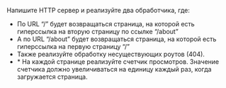 Напишите HTTP сервер и реализуйте два обработчика, где:

- По URL “/” будет возвращаться страница, на которой есть гиперссылка на вторую страницу по ссылке “/about”
- А по URL “/about” будет возвращаться страница, на которой есть гиперссылка на первую страницу “/”
- Также реализуйте обработку несуществующих роутов (404).
- \* На каждой странице реализуйте счетчик просмотров. Значение счетчика должно увеличиваться на единицу каждый раз, когда загружается страница.
